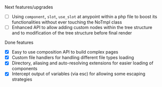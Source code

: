Next features/upgrades
- [ ] Using `component`, `slot`, `use_slot` at anypoint within a php file to boost its functionalities without ever
  touching the NoTmpl class
- [ ] Enhanced API to allow adding custom nodes within the tree structure and to modification of the tree structure 
  before final render

Done features
- [x] Easy to use composition API to build complex pages
- [x] Custom file handlers for handling different file types loading
- [x] Directory, aliasing and auto-resolving extensions for easier loading of components
- [x] Intercept output of variables (via esc) for allowing some escaping strategies
